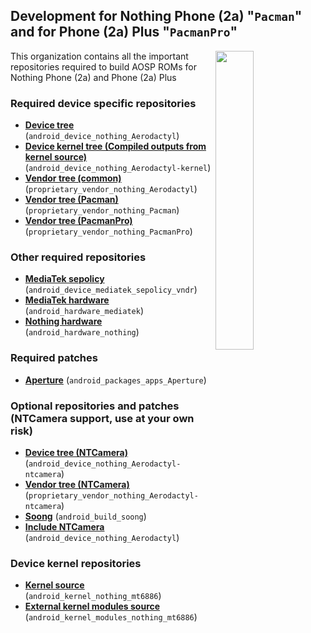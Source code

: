## Development for Nothing Phone (2a) "`Pacman`" and for Phone (2a) Plus "`PacmanPro`"

<div>
  <img align="right" width="35%" src="https://www.bouyguestelecom.fr/media/catalog/product/n/o/nothing-phone-2a-plus-argent-dos.png">
</div>

This organization contains all the important repositories required to build AOSP ROMs for Nothing Phone (2a) and Phone (2a) Plus

### Required device specific repositories
* [**Device tree**](https://github.com/Nothing-2A/android_device_nothing_Aerodactyl) (`android_device_nothing_Aerodactyl`)
* [**Device kernel tree (Compiled outputs from kernel source)**](https://github.com/Nothing-2A/android_device_nothing_Aerodactyl-kernel) (`android_device_nothing_Aerodactyl-kernel`)
* [**Vendor tree (common)**](https://github.com/Nothing-2A/proprietary_vendor_nothing_Aerodactyl) (`proprietary_vendor_nothing_Aerodactyl`)
* [**Vendor tree (Pacman)**](https://github.com/Nothing-2A/proprietary_vendor_nothing_Pacman) (`proprietary_vendor_nothing_Pacman`)
* [**Vendor tree (PacmanPro)**](https://github.com/Nothing-2A/proprietary_vendor_nothing_PacmanPro) (`proprietary_vendor_nothing_PacmanPro`)

### Other required repositories
* [**MediaTek sepolicy**](https://github.com/Nothing-2A/android_device_mediatek_sepolicy_vndr) (`android_device_mediatek_sepolicy_vndr`)
* [**MediaTek hardware**](https://github.com/Nothing-2A/android_hardware_mediatek) (`android_hardware_mediatek`)
* [**Nothing hardware**](https://github.com/Nothing-2A/android_hardware_nothing) (`android_hardware_nothing`)

### Required patches
* [**Aperture**](https://github.com/Nothing-2A/android_packages_apps_Aperture/commit/36c9507ecf2a1a798d2e7931d9019bacc3cc6052) (`android_packages_apps_Aperture`)

### Optional repositories and patches (NTCamera support, use at your own risk)
* [**Device tree (NTCamera)**](https://github.com/Nothing-2A/android_device_nothing_Aerodactyl-ntcamera) (`android_device_nothing_Aerodactyl-ntcamera`)
* [**Vendor tree (NTCamera)**](https://github.com/Nothing-2A/proprietary_vendor_nothing_Aerodactyl-ntcamera) (`proprietary_vendor_nothing_Aerodactyl-ntcamera`)
* [**Soong**](https://github.com/Nothing-2A/android_build_soong/commit/86857404f7ba8e175e480d79f8bca82d8c71a9b7) (`android_build_soong`)
* [**Include NTCamera**](https://github.com/Nothing-2A/android_device_nothing_Aerodactyl/commit/435d91dfa026bd1f6b3474ed29cfd2432ba55c3a) (`android_device_nothing_Aerodactyl`)

### Device kernel repositories
* [**Kernel source**](https://github.com/Nothing-2A/android_kernel_nothing_mt6886) (`android_kernel_nothing_mt6886`)
* [**External kernel modules source**](https://github.com/Nothing-2A/android_kernel_modules_nothing_mt6886) (`android_kernel_modules_nothing_mt6886`)
